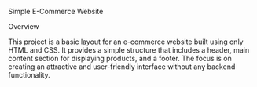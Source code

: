 Simple E-Commerce Website

Overview

This project is a basic layout for an e-commerce website built using only HTML and CSS. It provides a simple structure that includes a header, main content section for displaying products, and a footer. The focus is on creating an attractive and user-friendly interface without any backend functionality.

